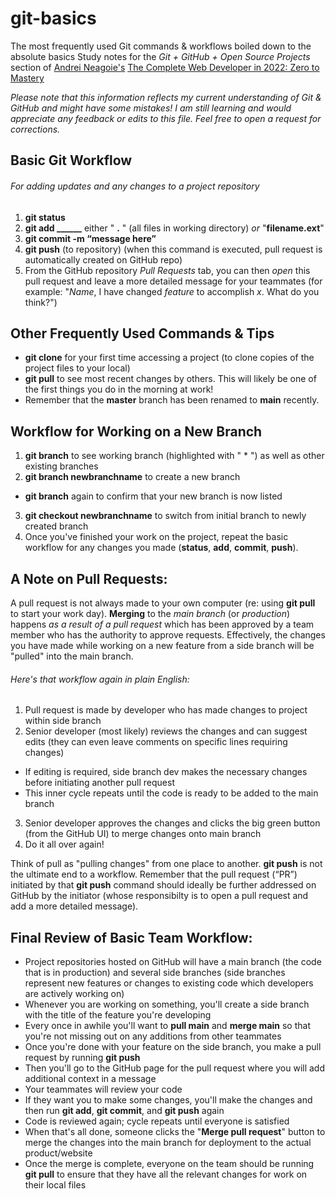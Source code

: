 # git-basics
The most frequently used Git commands &amp; workflows boiled down to the absolute basics
Study notes for the *Git + GitHub + Open Source Projects* section of [Andrei Neagoie's](https://twitter.com/AndreiNeagoie) [The Complete Web Developer in 2022: Zero to Mastery](https://www.udemy.com/course/the-complete-web-developer-zero-to-mastery/)

*Please note that this information reflects my current understanding of Git & GitHub and might have some mistakes! I am still learning and would appreciate any feedback or edits to this file. Feel free to open a request for corrections.*

## Basic Git Workflow
###### For adding updates and any changes to a project repository
1. **git status**
2. **git add ______** either " **.** " (all files in working directory) *or* "**filename.ext**"
3. **git commit -m “message here”**
4. **git push** (to repository) (when this command is executed, pull request is automatically created on GitHub repo)
5. From the GitHub repository *Pull Requests* tab, you can then *open* this pull request and leave a more detailed message for your teammates (for example: "*Name*, I have changed *feature* to accomplish *x*. What do you think?")

## Other Frequently Used Commands & Tips
- **git clone** for your first time accessing a project (to clone copies of the project files to your local)
- **git pull** to see most recent changes by others. This will likely be one of the first things you do in the morning at work!
- Remember that the **master** branch has been renamed to **main** recently.

## Workflow for Working on a New Branch
1. **git branch** to see working branch (highlighted with " * ") as well as other existing branches
2. **git branch newbranchname** to create a new branch
 - **git branch** again to confirm that your new branch is now listed
3. **git checkout newbranchname** to switch from initial branch to newly created branch
4. Once you've finished your work on the project, repeat the basic workflow for any changes you made (**status**, **add**, **commit**, **push**).

## A Note on Pull Requests:
A pull request is not always made to your own computer (re: using **git pull** to start your work day).
**Merging** to the *main branch* (or *production*) happens *as a result of a pull request* which has been approved by a team member who has the authority to approve requests. Effectively, the changes you have made while working on a new feature from a side branch will be "pulled" into the main branch.

###### Here's that workflow again in plain English:
1. Pull request is made by developer who has made changes to project within side branch
2. Senior developer (most likely) reviews the changes and can suggest edits (they can even leave comments on specific lines requiring changes)
 - If editing is required, side branch dev makes the necessary changes before initiating another pull request
 - This inner cycle repeats until the code is ready to be added to the main branch
3. Senior developer approves the changes and clicks the big green button (from the GitHub UI) to merge changes onto main branch
4. Do it all over again!

Think of pull as "pulling changes" from one place to another. **git push** is not the ultimate end to a workflow. Remember that the pull request (“PR”) initiated by that **git push** command should ideally be further addressed on GitHub by the initiator (whose responsibilty is to open a pull request and add a more detailed message).

## Final Review of Basic Team Workflow:
- Project repositories hosted on GitHub will have a main branch (the code that is in production) and several side branches (side branches represent new features or changes to existing code which developers are actively working on)
- Whenever you are working on something, you'll create a side branch with the title of the feature you're developing
- Every once in awhile you'll want to **pull main** and **merge main** so that you're not missing out on any additions from other teammates
- Once you're done with your feature on the side branch, you make a pull request by running **git push**
- Then you'll go to the GitHub page for the pull request where you will add additional context in a message
- Your teammates will review your code
- If they want you to make some changes, you'll make the changes and then run **git add**, **git commit**, and **git push** again
- Code is reviewed again; cycle repeats until everyone is satisfied
- When that's all done, someone clicks the "**Merge pull request**" button to merge the changes into the main branch for deployment to the actual product/website
- Once the merge is complete, everyone on the team should be running **git pull** to ensure that they have all the relevant changes for work on their local files
